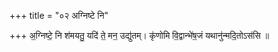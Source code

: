+++
title = "०२ अग्निष्टे नि"

+++
अ॒ग्निष्टे॒ नि श॑मयतु॒ यदि॑ ते॒ मन॒ उद्यु॑तम्। कृ॑णोमि वि॒द्वान्भे॑ष॒जं यथानु॑न्मदि॒तोऽस॑सि ॥